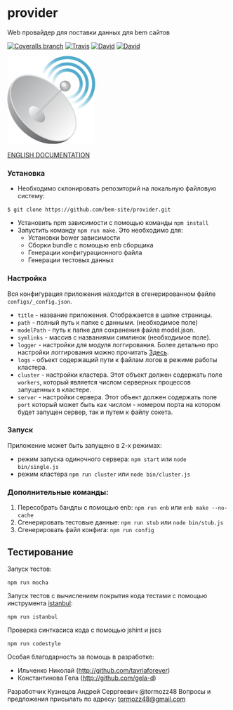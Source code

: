 # provider
Web провайдер для поставки данных для bem сайтов

[![Coveralls branch](https://img.shields.io/coveralls/bem-site/provider/master.svg)](https://coveralls.io/r/bem-site/provider?branch=master)
[![Travis](https://img.shields.io/travis/bem-site/provider.svg)](https://travis-ci.org/bem-site/provider)
[![David](https://img.shields.io/david/bem-site/provider.svg)](https://david-dm.org/bem-site/provider)
[![David](https://img.shields.io/david/dev/bem-site/provider.svg)](https://david-dm.org/bem-site/provider#info=devDependencies)

![GitHub Logo](./icon-cable.png)

[ENGLISH DOCUMENTATION](./README.md)

### Установка

* Необходимо склонировать репозиторий на локальную файловую систему:
```
$ git clone https://github.com/bem-site/provider.git
```
* Установить npm зависимости с помощью команды `npm install`
* Запустить команду `npm run make`. Это необходимо для:
    * Установки bower зависимости
    * Сборки bundle с помощью enb сборщика
    * Генерации конфигурационного файла
    * Генерации тестовых данных

### Настройка

Вся конфигурация приложения находится в сгенерированном файле `configs/_config.json`.

* `title` - название приложения. Отображается в шапке страницы.
* `path` - полный путь к папке с данными. (необходимое поле)
* `modelPath` - путь к папке для сохранения файла model.json.
* `symlinks` - массив с названиями симлинок (необходимое поле).
* `logger` - настройки для модуля логгирования. Более детально про настройки логгирования можно прочитать [Здесь](https://www.npmjs.com/package/bem-site-logger).
* `logs` - объект содержащий пути к файлам логов в режиме работы кластера.
* `cluster` - настройки кластера. Этот объект должен содержать поле `workers`, 
который является числом серверных процессов запущенных в кластере.
* `server` - настройки сервера. Этот объект должен содержать поле `port` который может
быть как числом - номером порта на котором будет запущен сервер, так и путем к файлу сокета.

### Запуск

Приложение может быть запущено в 2-х режимах:

* режим запуска одиночного сервера: `npm start` или `node bin/single.js`
* режим кластера `npm run cluster` или `node bin/cluster.js`

### Дополнительные команды:

1. Пересобрать бандлы с помощью enb: `npm run enb` или `enb make --no-cache` 
2. Сгенерировать тестовые данные: `npm run stub` или `node bin/stub.js`
3. Сгенерировать файл конфига: `npm run config`

## Тестирование

Запуск тестов:
```
npm run mocha
```

Запуск тестов с вычислением покрытия кода тестами с помощью инструмента [istanbul](https://www.npmjs.com/package/istanbul):
```
npm run istanbul
```

Проверка синткасиса кода с помощью jshint и jscs
```
npm run codestyle
```

Особая благодарность за помощь в разработке:

* Ильченко Николай (http://github.com/tavriaforever)
* Константинова Гела (http://github.com/gela-d)

Разработчик Кузнецов Андрей Серргеевич @tormozz48
Вопросы и предложения присылать по адресу: tormozz48@gmail.com
